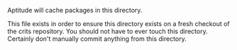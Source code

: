 Aptitude will cache packages in this directory.

This file exists in order to ensure this directory exists on a fresh checkout
of the crits repository. You should not have to ever touch this directory.
Certainly don't manually commit anything from this directory.